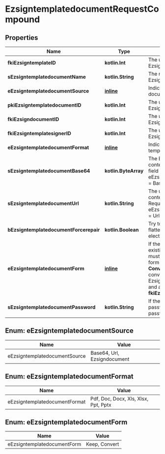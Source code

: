 
# EzsigntemplatedocumentRequestCompound

## Properties
Name | Type | Description | Notes
------------ | ------------- | ------------- | -------------
**fkiEzsigntemplateID** | **kotlin.Int** | The unique ID of the Ezsigntemplate | 
**sEzsigntemplatedocumentName** | **kotlin.String** | The name of the Ezsigntemplatedocument. | 
**eEzsigntemplatedocumentSource** | [**inline**](#EEzsigntemplatedocumentSource) | Indicates where to look for the document binary content. | 
**pkiEzsigntemplatedocumentID** | **kotlin.Int** | The unique ID of the Ezsigntemplatedocument |  [optional]
**fkiEzsigndocumentID** | **kotlin.Int** | The unique ID of the Ezsigndocument |  [optional]
**fkiEzsigntemplatesignerID** | **kotlin.Int** | The unique ID of the Ezsigntemplatesigner |  [optional]
**eEzsigntemplatedocumentFormat** | [**inline**](#EEzsigntemplatedocumentFormat) | Indicates the format of the template. |  [optional]
**sEzsigntemplatedocumentBase64** | **kotlin.ByteArray** | The Base64 encoded binary content of the document.  This field is Required when eEzsigntemplatedocumentSource &#x3D; Base64. |  [optional]
**sEzsigntemplatedocumentUrl** | **kotlin.String** | The url where the document content resides.  This field is Required when eEzsigntemplatedocumentSource &#x3D; Url. |  [optional]
**bEzsigntemplatedocumentForcerepair** | **kotlin.Boolean** | Try to repair the document or flatten it if it cannot be used for electronic signature. |  [optional]
**eEzsigntemplatedocumentForm** | [**inline**](#EEzsigntemplatedocumentForm) | If the document contains an existing PDF form this property must be set.  **Keep** leaves the form as-is in the document.  **Convert** removes the form and convert all the existing fields to Ezsigntemplateformfieldgroups and assign them to the specified **fkiEzsigntemplatesignerID** |  [optional]
**sEzsigntemplatedocumentPassword** | **kotlin.String** | If the source template is password protected, the password to open/modify it. |  [optional]


<a id="EEzsigntemplatedocumentSource"></a>
## Enum: eEzsigntemplatedocumentSource
Name | Value
---- | -----
eEzsigntemplatedocumentSource | Base64, Url, Ezsigndocument


<a id="EEzsigntemplatedocumentFormat"></a>
## Enum: eEzsigntemplatedocumentFormat
Name | Value
---- | -----
eEzsigntemplatedocumentFormat | Pdf, Doc, Docx, Xls, Xlsx, Ppt, Pptx


<a id="EEzsigntemplatedocumentForm"></a>
## Enum: eEzsigntemplatedocumentForm
Name | Value
---- | -----
eEzsigntemplatedocumentForm | Keep, Convert



